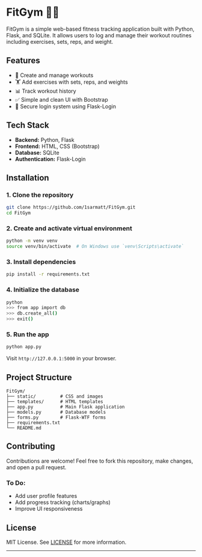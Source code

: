 # FitGym 🏋️‍♂️

FitGym is a simple web-based fitness tracking application built with Python, Flask, and SQLite. It allows users to log and manage their workout routines including exercises, sets, reps, and weight.

## Features

* 📝 Create and manage workouts
* 🏋️ Add exercises with sets, reps, and weights
* 📊 Track workout history
* ✅ Simple and clean UI with Bootstrap
* 🔐 Secure login system using Flask-Login

## Tech Stack

* **Backend:** Python, Flask
* **Frontend:** HTML, CSS (Bootstrap)
* **Database:** SQLite
* **Authentication:** Flask-Login

## Installation

### 1. Clone the repository

```bash
git clone https://github.com/1sarmatt/FitGym.git
cd FitGym
```

### 2. Create and activate virtual environment

```bash
python -m venv venv
source venv/bin/activate  # On Windows use `venv\Scripts\activate`
```

### 3. Install dependencies

```bash
pip install -r requirements.txt
```

### 4. Initialize the database

```bash
python
>>> from app import db
>>> db.create_all()
>>> exit()
```

### 5. Run the app

```bash
python app.py
```

Visit `http://127.0.0.1:5000` in your browser.

## Project Structure

```
FitGym/
├── static/         # CSS and images
├── templates/      # HTML templates
├── app.py          # Main Flask application
├── models.py       # Database models
├── forms.py        # Flask-WTF forms
├── requirements.txt
└── README.md
```

## Contributing

Contributions are welcome! Feel free to fork this repository, make changes, and open a pull request.

### To Do:

* Add user profile features
* Add progress tracking (charts/graphs)
* Improve UI responsiveness

## License

MIT License. See [LICENSE](LICENSE) for more information.

---
